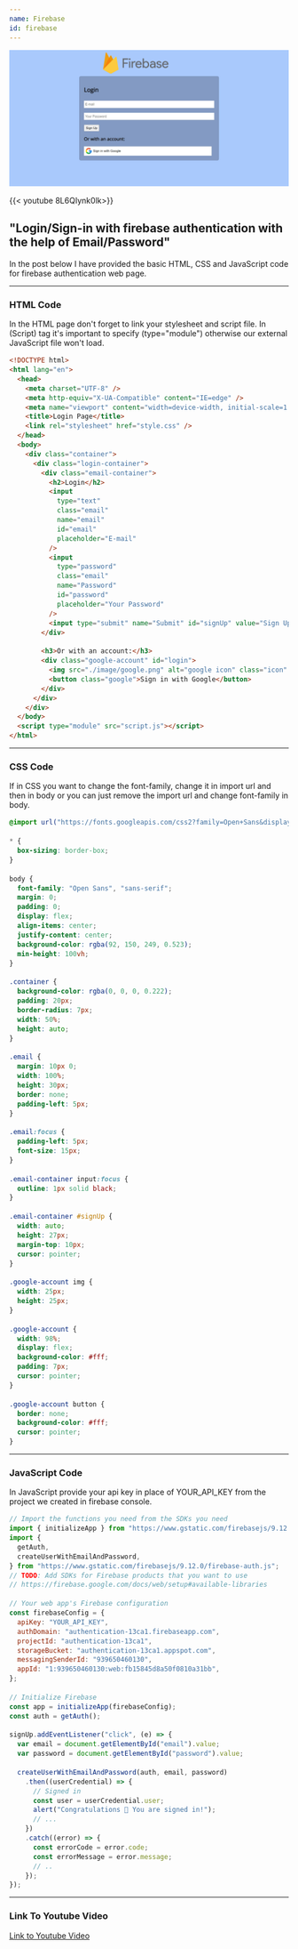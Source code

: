 ```yaml
---
name: Firebase
id: firebase
---
```


![Firebase Auth](./auth.png)

{{< youtube 8L6QIynk0lk>}}

## "Login/Sign-in with firebase authentication with the help of Email/Password"

<!--more-->

In the post below I have provided the basic HTML, CSS and JavaScript code for firebase authentication web page.

---

### HTML Code

In the HTML page don't forget to link your stylesheet and script file. In (Script) tag it's important to specify (type="module") otherwise our external JavaScript file won't load.

```html
<!DOCTYPE html>
<html lang="en">
  <head>
    <meta charset="UTF-8" />
    <meta http-equiv="X-UA-Compatible" content="IE=edge" />
    <meta name="viewport" content="width=device-width, initial-scale=1.0" />
    <title>Login Page</title>
    <link rel="stylesheet" href="style.css" />
  </head>
  <body>
    <div class="container">
      <div class="login-container">
        <div class="email-container">
          <h2>Login</h2>
          <input
            type="text"
            class="email"
            name="email"
            id="email"
            placeholder="E-mail"
          />
          <input
            type="password"
            class="email"
            name="Password"
            id="password"
            placeholder="Your Password"
          />
          <input type="submit" name="Submit" id="signUp" value="Sign Up" />
        </div>

        <h3>Or with an account:</h3>
        <div class="google-account" id="login">
          <img src="./image/google.png" alt="google icon" class="icon" />
          <button class="google">Sign in with Google</button>
        </div>
      </div>
    </div>
  </body>
  <script type="module" src="script.js"></script>
</html>
```

---

### CSS Code

If in CSS you want to change the font-family, change it in import url and then in body or you can just remove the import url and change font-family in body.

```css
@import url("https://fonts.googleapis.com/css2?family=Open+Sans&display=swap");

* {
  box-sizing: border-box;
}

body {
  font-family: "Open Sans", "sans-serif";
  margin: 0;
  padding: 0;
  display: flex;
  align-items: center;
  justify-content: center;
  background-color: rgba(92, 150, 249, 0.523);
  min-height: 100vh;
}

.container {
  background-color: rgba(0, 0, 0, 0.222);
  padding: 20px;
  border-radius: 7px;
  width: 50%;
  height: auto;
}

.email {
  margin: 10px 0;
  width: 100%;
  height: 30px;
  border: none;
  padding-left: 5px;
}

.email:focus {
  padding-left: 5px;
  font-size: 15px;
}

.email-container input:focus {
  outline: 1px solid black;
}

.email-container #signUp {
  width: auto;
  height: 27px;
  margin-top: 10px;
  cursor: pointer;
}

.google-account img {
  width: 25px;
  height: 25px;
}

.google-account {
  width: 98%;
  display: flex;
  background-color: #fff;
  padding: 7px;
  cursor: pointer;
}

.google-account button {
  border: none;
  background-color: #fff;
  cursor: pointer;
}
```

---

### JavaScript Code

In JavaScript provide your api key in place of YOUR_API_KEY from the project we created in firebase console.

```js
// Import the functions you need from the SDKs you need
import { initializeApp } from "https://www.gstatic.com/firebasejs/9.12.0/firebase-app.js";
import {
  getAuth,
  createUserWithEmailAndPassword,
} from "https://www.gstatic.com/firebasejs/9.12.0/firebase-auth.js";
// TODO: Add SDKs for Firebase products that you want to use
// https://firebase.google.com/docs/web/setup#available-libraries

// Your web app's Firebase configuration
const firebaseConfig = {
  apiKey: "YOUR_API_KEY",
  authDomain: "authentication-13ca1.firebaseapp.com",
  projectId: "authentication-13ca1",
  storageBucket: "authentication-13ca1.appspot.com",
  messagingSenderId: "939650460130",
  appId: "1:939650460130:web:fb15845d8a50f0810a31bb",
};

// Initialize Firebase
const app = initializeApp(firebaseConfig);
const auth = getAuth();

signUp.addEventListener("click", (e) => {
  var email = document.getElementById("email").value;
  var password = document.getElementById("password").value;

  createUserWithEmailAndPassword(auth, email, password)
    .then((userCredential) => {
      // Signed in
      const user = userCredential.user;
      alert("Congratulations 🥳 You are signed in!");
      // ...
    })
    .catch((error) => {
      const errorCode = error.code;
      const errorMessage = error.message;
      // ..
    });
});
```

---

### Link To Youtube Video

[Link to Youtube Video](https://youtu.be/8L6QIynk0lk)
